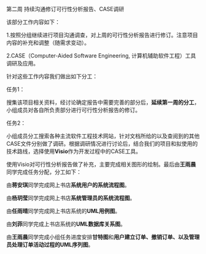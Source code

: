 

第二周 持续沟通修订可行性分析报告、CASE调研

该部分工作内容如下：

1.按照分组继续进行项目沟通调查，对上周的可行性分析报告进行修订。注意项目内容的补充和调整（随需求变动）。

2.CASE（Computer-Aided Software Engineering, 计算机辅助软件工程）工具调研及应用。

针对这些工作内容我们做出如下分工：

任务1：

搜集该项目相关资料，经讨论确定报告中需要完善的部分后，**延续第一周的分工**，小组成员对各自所负责部分进行可行性分析报告的修订。

任务2：

小组成员分工搜索各种主流软件工程技术网站，针对文档所给的以及查阅到的其他CASE文件分别做了调研。根据调研情况进行讨论后，结合我们的项目和拟使用的技术路线，选择使用**Visio**作为开发过程中的CASE工具。

使用Visio对可行性分析报告做了补充，主要完成相关图形的绘制。最后由**王雨晨**同学完成任务分配，分工如下：

由**蒋安琪**同学完成网上书店**系统用户的系统流程图**。

由**杨玥莹**同学完成网上书店**系统管理员的系统流程图**。

由**任雨晴**同学完成网上书店系统的**UML用例图**。

由**刘菲**同学完成上书店系统的**UML数据库关系图**。

由**王雨晨**同学完成小组任务进度安排**甘特图**和**用户建立订单、撤销订单、以及管理员处理订单活动过程的****UML****序列图**。
